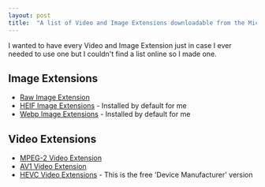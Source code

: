 ```yaml
---
layout: post
title:  "A list of Video and Image Extensions downloadable from the Microsoft Store"
---
```

I wanted to have every Video and Image Extension just in case I ever needed to use one but I couldn't find a list online so I made one.

## Image Extensions
* [Raw Image Extension](https://www.microsoft.com/en-us/p/raw-image-extension/9nctdw2w1bh8)
* [HEIF Image Extensions](https://www.microsoft.com/en-us/p/heif-image-extensions/9pmmsr1cgpwg) - Installed by default for me
* [Webp Image Extensions](https://www.microsoft.com/en-us/p/webp-image-extensions/9pg2dk419drg) - Installed by default for me

## Video Extensions
* [MPEG-2 Video Extension](https://www.microsoft.com/en-us/p/mpeg-2-video-extension/9n95q1zzpmh4)
* [AV1 Video Extension](https://www.microsoft.com/en-us/p/av1-video-extension/9mvzqvxjbq9v)
* [HEVC Video Extensions](https://www.microsoft.com/en-us/p/hevc-video-extensions-from-device-manufacturer/9n4wgh0z6vhq) - This is the free 'Device Manufacturer' version
